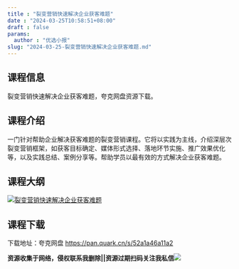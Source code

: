 ```yaml
---
title : "裂变营销快速解决企业获客难题"
date : "2024-03-25T10:58:51+08:00"
draft : false
params:
  author : "优选小报"
slug: "2024-03-25-裂变营销快速解决企业获客难题.md"
---
```


## 课程信息

裂变营销快速解决企业获客难题，夸克网盘资源下载。

## 课程介绍

一门针对帮助企业解决获客难题的裂变营销课程。它将以实践为主线，介绍深层次裂变营销框架，如获客目标确定、媒体形式选择、落地环节实施、推广效果优化等，以及实践总结、案例分享等。帮助学员以最有效的方式解决企业获客难题。

## 课程大纲

[![裂变营销快速解决企业获客难题](//img7-1.zhekoulieshou.com/mmbiz_jpg/iaHBVewvSIbAjcr9g6TlCXSfiaDqkbzuEzmibqZ6PINxVibKwS3gpUmBXhrGxtdaeQPh7G9Q1qU2GxnNesGn7hgSWA/0)](//img7-1.zhekoulieshou.com/mmbiz_jpg/iaHBVewvSIbAjcr9g6TlCXSfiaDqkbzuEzmibqZ6PINxVibKwS3gpUmBXhrGxtdaeQPh7G9Q1qU2GxnNesGn7hgSWA/0)

## 课程下载

下载地址：夸克网盘 https://pan.quark.cn/s/52a1a46a11a2

**资源收集于网络，侵权联系我删除||资源过期扫码关注我私信**![](//img7-1.zhekoulieshou.com/mmbiz_jpg/iaHBVewvSIbAjcr9g6TlCXSfiaDqkbzuEzp207hVzPqT4YGQOAazQ1KNHCeACbia5Lzq4Ckwibe48iar1q7lgVP1o3w/640?wx_fmt=jpeg&from=appmsg)


